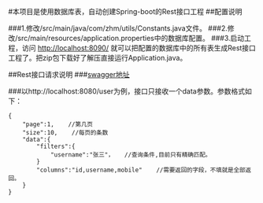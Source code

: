 #本项目是使用数据库表，自动创建Spring-boot的Rest接口工程
##配置说明

###1.修改/src/main/java/com/zhm/utils/Constants.java文件。
###2.修改/src/main/resources/application.properties中的数据库配置。
###3.启动工程，访问 [http://localhost:8090/](http://localhost:8090/)  就可以把配置的数据库中的所有表生成Rest接口工程了。把zip包下载好了解压直接运行Application.java。

##Rest接口请求说明
###[swagger地址](http://localhost:8080/swagger-ui.html)

###以http://localhost:8080/user为例，接口只接收一个data参数。参数格式如下：

    {
	    "page":1,    //第几页
	    "size":10,    //每页的条数
	    "data":{
            "filters":{
                "username":"张三"，   //查询条件,目前只有精确匹配。
            }
            "columns":"id,username,mobile"    //需要返回的字段，不填就是全部返回。
	    }
    }




